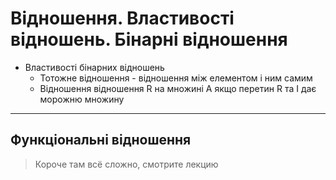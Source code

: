 # Відношення. Властивості відношень. Бінарні відношення
- Властивості бінарних відношень 
  - Тотожне відношення - відношення між елементом і ним самим
  - Відношення відношення R на множині А якщо перетин R та I дає морожню множину

---

## Функціональні відношення

> Короче там всё сложно, смотрите лекцию 